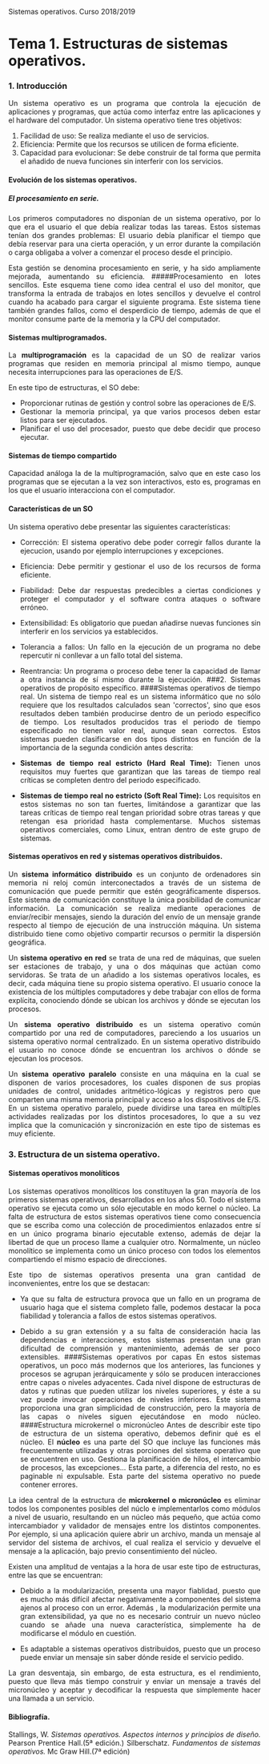 Sistemas operativos. Curso 2018/2019

# Tema 1. Estructuras de sistemas operativos.

### 1. Introducción

<div style="text-align: justify">Un sistema operativo es un programa que controla la ejecución de aplicaciones y programas, que actúa como interfaz entre las aplicaciones y el hardware del computador. Un sistema operativo tiene tres objetivos:

1. Facilidad de uso: Se realiza mediante el uso de servicios.
2. Eficiencia: Permite que los recursos se utilicen de forma eficiente.
3. Capacidad para evolucionar: Se debe construir de tal forma que permita el añadido de nueva funciones sin interferir  con los servicios.

#### Evolución de los sistemas operativos.

##### El procesamiento en serie.
Los primeros computadores no disponían de un sistema operativo, por lo que era el usuario el que debía realizar todas las tareas. Estos sistemas tenían dos grandes problemas: El usuario debía planificar el tiempo que debía reservar para una cierta operación, y un error durante la compilación o carga obligaba a volver a comenzar el proceso desde el principio.

Esta gestión se denomina procesamiento en serie, y ha sido ampliamente mejorada, aumentando su eficiencia.
#####Procesamiento en lotes sencillos.
Este esquema tiene como idea central el uso del monitor, que transforma la entrada de trabajos en lotes sencillos y devuelve el control cuando ha acabado para cargar el siguiente programa. Este sistema tiene también grandes fallos, como el desperdicio de tiempo, además de que el monitor consume parte de la memoria y la CPU del computador.

#### Sistemas multiprogramados.

La **multiprogramación** es la capacidad de un SO de realizar varios programas que residen en memoria principal al mismo tiempo, aunque necesita interrupciones para las operaciones de E/S.

En este tipo de estructuras, el SO debe:

- Proporcionar rutinas de gestión y control sobre las operaciones de E/S.
- Gestionar la memoria principal, ya que varios procesos deben estar listos para ser ejecutados.
- Planificar el uso del procesador, puesto que debe decidir que proceso ejecutar.

#### Sistemas de tiempo compartido
Capacidad análoga la de la multiprogramación, salvo que en este caso los programas que se ejecutan a la vez son interactivos, esto es, programas en los que el usuario interacciona con el computador.

#### Características de un SO
Un sistema operativo debe presentar las siguientes características:

- Corrección: El sistema operativo debe poder corregir fallos durante la ejecucion, usando por ejemplo interrupciones y excepciones.

- Eficiencia: Debe permitir y gestionar el uso de los recursos de forma eficiente.

- Fiabilidad: Debe dar respuestas predecibles a ciertas condiciones y proteger el computador y el software contra ataques o software erróneo.

- Extensibilidad: Es obligatorio que puedan añadirse nuevas funciones sin interferir en los servicios ya establecidos.

- Tolerancia a fallos: Un fallo en la ejecución de un programa no debe repercutir ni conllevar a un fallo total del sistema.

- Reentrancia:  Un programa o proceso debe tener la capacidad de llamar a otra instancia de sí mismo durante la ejecución.
###2. Sistemas operativos de propósito específico.
####Sistemas operativos de tiempo real.
Un sistema de tiempo real es un sistema informático que no sólo requiere que los resultados calculados sean 'correctos', sino que esos resultados deben también producirse dentro de un periodo específico de tiempo. Los resultados producidos tras el periodo de tiempo especificado no tienen valor real, aunque sean correctos. Estos sistemas pueden clasificarse en dos tipos distintos en función de la importancia de la segunda condición antes descrita:

- **Sistemas de tiempo real estricto (Hard Real Time):** Tienen unos requisitos muy fuertes que garantizan que las tareas de tiempo real críticas se completen dentro del periodo especificado.

- **Sistemas de tiempo real no estricto (Soft Real Time):** Los requisitos en estos sistemas no son tan fuertes, limitándose a garantizar que las tareas críticas de tiempo real tengan prioridad sobre otras tareas y que retengan esa prioridad hasta complementarse. Muchos sistemas operativos comerciales, como Linux, entran dentro de este grupo de sistemas.

#### Sistemas operativos en red y sistemas operativos distribuidos.

Un **sistema informático distribuido** es un conjunto de ordenadores sin memoria ni reloj común interconectados a través de un sistema de comunicación que puede permitir que estén geográficamente dispersos. Este sistema de comunicación constituye la  única posibilidad de comunicar información. La  comunicación  se  realiza  mediante operaciones  de  enviar/recibir  mensajes,  siendo  la  duración  del envío de un mensaje grande respecto al tiempo de ejecución de una instrucción máquina. Un sistema distribuido tiene como objetivo compartir recursos o permitir la dispersión geográfica.

Un **sistema operativo en red** se trata de una red de máquinas, que suelen ser estaciones de trabajo, y una o dos máquinas que actúan como servidoras. Se trata de un añadido a los sistemas operativos locales, es decir, cada máquina tiene su propio sistema operativo. El usuario conoce la existencia de los múltiples computadores y debe trabajar con ellos de forma explícita, conociendo dónde se ubican los archivos y dónde se ejecutan los procesos.

Un **sistema operativo distribuido** es un sistema operativo común compartido por una red de computadores, pareciendo a los usuarios un sistema operativo normal centralizado. En un sistema operativo distribuido el usuario no conoce dónde se encuentran los archivos o dónde se ejecutan los procesos.

Un **sistema operativo paralelo** consiste en una máquina en la cual se disponen de varios procesadores, los cuales disponen de sus propias unidades de control, unidades aritmético-lógicas y registros pero que comparten una misma memoria principal y acceso a los dispositivos de E/S. En un sistema operativo paralelo, puede dividirse una tarea en múltiples actividades realizadas por los distintos procesadores, lo que a su vez implica que la comunicación y sincronización en este tipo de sistemas es muy eficiente.

### 3. Estructura de un sistema operativo.

#### Sistemas operativos monolíticos

Los sistemas operativos monolíticos los constituyen la gran mayoría de los primeros sistemas operativos, desarrollados en los años 50. Todo el sistema operativo se ejecuta como un sólo ejecutable en modo kernel o núcleo. La falta de estructura de estos sistemas operativos tiene como consecuencia que se escriba como una colección de procedimientos enlazados entre sí en un único programa binario ejecutable extenso, además de dejar la libertad de que un proceso llame a cualquier otro. Normalmente, un núcleo monolítico se implementa como un único proceso con todos los elementos compartiendo el mismo espacio de direcciones.

Este tipo de sistemas operativos presenta una gran cantidad de inconvenientes, entre los que se destacan:

- Ya que su falta de estructura provoca que un fallo en un programa de usuario haga que el sistema completo falle, podemos destacar la poca fiabilidad y tolerancia a fallos de estos sistemas operativos.

- Debido a su gran extensión y a su falta de consideración hacia las dependencias e interacciones, estos sistemas presentan una gran dificultad de comprensión y mantenimiento, además de ser poco extensibles. 
####Sistemas operativos por capas
En estos sistemas operativos, un poco más modernos que los anteriores, las funciones y procesos se agrupan jerárquicamente y sólo se producen interacciones entre capas o niveles adyacentes. Cada nivel dispone de estructuras de datos y rutinas que pueden utilizar los niveles superiores, y éste a su vez puede invocar operaciones de niveles inferiores.  Este sistema proporciona una gran simplicidad de construcción, pero la mayoría de las capas o niveles siguen ejecutándose en modo núcleo.
####Estructura microkernel o micronúcleo
Antes de describir este tipo de estructura de un sistema operativo, debemos definir qué es el núcleo. El **núcleo** es una parte del SO que incluye las funciones más frecuentemente utilizadas y otras porciones del sistema operativo que se encuentren en uso. Gestiona  la planificación de hilos, el intercambio de procesos, las excepciones... Esta parte, a diferencia del resto, no es paginable ni expulsable. Esta parte del sistema operativo no puede contener errores.

La idea central de la estructura de **microkernel o micronúcleo** es eliminar todos los componentes posibles del núclo e implementarlos como módulos a nivel de usuario, resultando en un núcleo más pequeño, que actúa como intercambiador y validador de mensajes entre los distintos componentes. Por ejemplo, si una aplicación quiere abrir un archivo, manda un mensaje al servidor del sistema de archivos, el cual realiza el servicio y devuelve el mensaje a la aplicación, bajo previo consentimiento del núcleo.

Existen una amplitud de ventajas a la hora de usar este tipo de estructuras, entre las que se encuentran:

- Debido a la modularización, presenta una mayor fiablidad, puesto que es mucho más difícil afectar negativamente a componentes del sistema ajenos al proceso con un error. Además , la modularización permite una gran extensibilidad, ya que no es necesario contruir un nuevo núcleo cuando se añade una nueva característica, simplemente ha de modificarse el módulo en cuestión.

- Es adaptable a sistemas operativos distribuidos, puesto que un proceso puede enviar un mensaje sin saber dónde reside el servicio pedido.

La gran desventaja, sin embargo, de esta estructura, es el rendimiento, puesto que lleva más tiempo construir y enviar un mensaje a través del micronúcleo y aceptar y decodificar la respuesta que simplemente hacer una llamada a un servicio.

#### Bibliografía.

Stallings, W. *Sistemas operativos. Aspectos internos y principios de diseño.* Pearson Prentice Hall.(5ª edición.)
Silberschatz. *Fundamentos de sistemas operativos.* Mc Graw Hill.(7ª edición)
</div>
